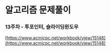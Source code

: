 # 알고리즘 문제풀이

### 13주차 - 투포인터, 슬라이딩윈도우

[https://www.acmicpc.net/workbook/view/15148](https://www.acmicpc.net/workbook/view/15148)
